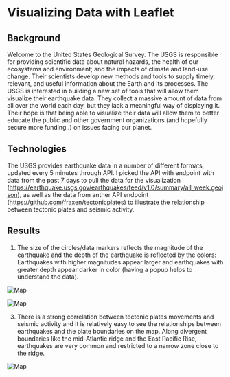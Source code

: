 # Visualizing Data with Leaflet

## Background

Welcome to the United States Geological Survey. The USGS is responsible for providing scientific data about natural hazards, the health of our ecosystems and environment; and the impacts of climate and land-use change. Their scientists develop new methods and tools to supply timely, relevant, and useful information about the Earth and its processes.
The USGS is interested in building a new set of tools that will allow them visualize their earthquake data. They collect a massive amount of data from all over the world each day, but they lack a meaningful way of displaying it. Their hope is that being able to visualize their data will allow them to better educate the public and other government organizations (and hopefully secure more funding..) on issues facing our planet.

## Technologies

The USGS provides earthquake data in a number of different formats, updated every 5 minutes through API. I picked the API with endpoint with data from the past 7 days to pull the data for the visualization (https://earthquake.usgs.gov/earthquakes/feed/v1.0/summary/all_week.geojson), as well as the data from anther API endpoint (https://github.com/fraxen/tectonicplates) to illustrate the relationship between tectonic plates and seismic activity.

## Results

1. The size of the circles/data markers reflects the magnitude of the earthquake and the depth of the earthquake is reflected by the colors: Earthquakes with higher magnitudes appear larger and earthquakes with greater depth appear darker in color (having a popup helps to understand the data).


![Map](https://github.com/AliceSartori/Leaflet.js/blob/main/Screen%20Shot%202021-03-25%20at%209.27.32%20PM.png)

![Map](https://github.com/AliceSartori/Leaflet.js/blob/main/Screen%20Shot%202021-03-25%20at%209.28.35%20PM.png)

3. There is a strong correlation between tectonic plates movements and seismic activity and it is relatively easy to see the relationships between earthquakes and the plate boundaries on the map. Along divergent boundaries like the mid-Atlantic ridge and the East Pacific Rise, earthquakes are very common and restricted to a narrow zone close to the ridge.

![Map](https://github.com/AliceSartori/Leaflet.js/blob/main/Screen%20Shot%202021-03-26%20at%2010.53.56%20AM.png)


 
